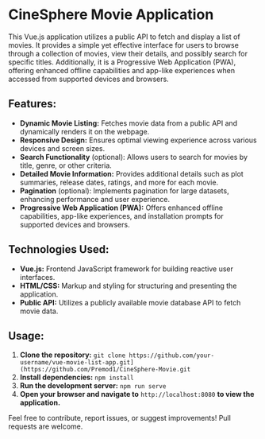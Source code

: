 # CineSphere Movie Application

This Vue.js application utilizes a public API to fetch and display a list of movies. It provides a simple yet effective interface for users to browse through a collection of movies, view their details, and possibly search for specific titles. Additionally, it is a Progressive Web Application (PWA), offering enhanced offline capabilities and app-like experiences when accessed from supported devices and browsers.

## Features:

- **Dynamic Movie Listing:** Fetches movie data from a public API and dynamically renders it on the webpage.
- **Responsive Design:** Ensures optimal viewing experience across various devices and screen sizes.
- **Search Functionality** (optional): Allows users to search for movies by title, genre, or other criteria.
- **Detailed Movie Information:** Provides additional details such as plot summaries, release dates, ratings, and more for each movie.
- **Pagination** (optional): Implements pagination for large datasets, enhancing performance and user experience.
- **Progressive Web Application (PWA):** Offers enhanced offline capabilities, app-like experiences, and installation prompts for supported devices and browsers.

## Technologies Used:

- **Vue.js:** Frontend JavaScript framework for building reactive user interfaces.
- **HTML/CSS:** Markup and styling for structuring and presenting the application.
- **Public API:** Utilizes a publicly available movie database API to fetch movie data.

## Usage:

1. **Clone the repository:** `git clone https://github.com/your-username/vue-movie-list-app.git](https://github.com/Premod1/CineSphere-Movie.git`
2. **Install dependencies:** `npm install`
3. **Run the development server:** `npm run serve`
4. **Open your browser and navigate to** `http://localhost:8080` **to view the application.**

Feel free to contribute, report issues, or suggest improvements! Pull requests are welcome.
